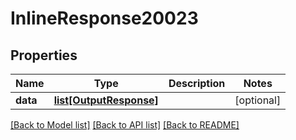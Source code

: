 # InlineResponse20023

## Properties
Name | Type | Description | Notes
------------ | ------------- | ------------- | -------------
**data** | [**list[OutputResponse]**](OutputResponse.md) |  | [optional] 

[[Back to Model list]](../README.md#documentation-for-models) [[Back to API list]](../README.md#documentation-for-api-endpoints) [[Back to README]](../README.md)

